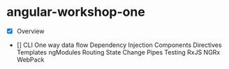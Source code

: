# angular-workshop-one

- [x] Overview
- [] CLI
One way data flow
Dependency Injection
Components
Directives
Templates
ngModules
Routing
State Change
Pipes
Testing
RxJS
NGRx
WebPack
